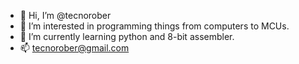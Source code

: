 - 👋 Hi, I’m @tecnorober
- 👀 I’m interested in programming things from computers to MCUs.
- 🌱 I’m currently learning python and 8-bit assembler.
- 📫 tecnorober@gmail.com

<!---
tecnorober/tecnorober is a ✨ special ✨ repository because its `README.md` (this file) appears on your GitHub profile.
You can click the Preview link to take a look at your changes.
--->
